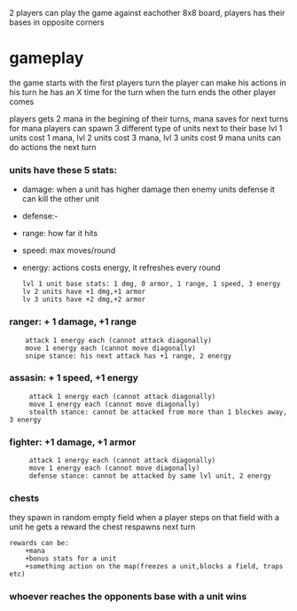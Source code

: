 ﻿2 players can play the game against eachother
8x8 board, players has their bases in opposite corners

# gameplay
the game starts with the first players turn
the player can make his actions in his turn
he has an X time for the turn
when the turn ends the other player comes

players gets 2 mana in the begining of their turns, mana saves for next turns
for mana players can spawn 3 different type of units next to their base
lvl 1 units cost 1 mana, lvl 2 units cost 3 mana, lvl 3 units cost 9 mana
units can do actions the next turn


### units have these 5 stats:
-	damage: when a unit has higher damage then enemy units defense it can kill the other unit
-	defense:-
-	range: how far it hits
-	speed: max moves/round
-	energy: actions costs energy, it refreshes every round

        lvl 1 unit base stats: 1 dmg, 0 armor, 1 range, 1 speed, 3 energy
        lv 2 units have +1 dmg,+1 armor
        lv 3 units have +2 dmg,+2 armor

### ranger: + 1 damage, +1 range

		attack 1 energy each (cannot attack diagonally)
		move 1 energy each (cannot move diagonally)
		snipe stance: his next attack has +1 range, 2 energy
	
### assasin: + 1 speed, +1 energy

		 attack 1 energy each (cannot attack diagonally)
		 move 1 energy each (cannot move diagonally)
		 stealth stance: cannot be attacked from more than 1 blockes away, 3 energy

### fighter: +1 damage, +1 armor
		 
	 	 attack 1 energy each (cannot attack diagonally)
		 move 1 energy each (cannot move diagonally)
		 defense stance: cannot be attacked by same lvl unit, 2 energy

### chests
they spawn in random empty field
when a player steps on that	field with a unit he gets a reward
the chest respawns next turn
	
	rewards can be:
		+mana
		+bonus stats for a unit
		+something action on the map(freezes a unit,blocks a field, traps etc)

### whoever reaches the opponents base with a unit wins
